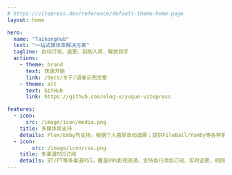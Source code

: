```yaml
---
# https://vitepress.dev/reference/default-theme-home-page
layout: home

hero:
  name: "TaikongHub"
  text: "一站式媒体库解决方案"
  tagline: 自动订阅、追更、刮削入库，解放双手
  actions:
    - theme: brand
      text: 快速开始
      link: /docs/关于/语雀示例文章
    - theme: alt
      text: GitHub
      link: https://github.com/elog-x/yuque-vitepress

features:
  - icon:
      src: /image/icon/media.png
    title: 多媒体库支持
    details: Plex/Emby均支持，根据个人喜好自动选择；提供FileBall/Yamby等各种第三方客户端；媒体库涵盖电影、剧集、综艺、动漫、音乐...
  - icon: 
        src: /image/icon/rss.png
    title: 多渠道RSS订阅
    details: BT/PT等多渠道RSS，覆盖99%影视资源。支持自行添加订阅、实时追更、相同媒体多版本资源、特效字幕，充分满足你的需求
---
```


<style>
:root {
  --vp-home-hero-name-color: transparent;
  --vp-home-hero-name-background: -webkit-linear-gradient(120deg, #273c8f 30%, #36a440);
}

@media (min-width: 640px) {
  :root {
    --vp-home-hero-image-filter: blur(56px);
  }
}

@media (min-width: 960px) {
  :root {
    --vp-home-hero-image-filter: blur(68px);
  }
}
</style>

